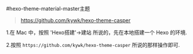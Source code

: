 #hexo-theme-material-master主题
> https://github.com/kywk/hexo-theme-casper


1.在 Mac 中，按照 'Hexo搭建'->建站 所说的，先在本地搭建一个 Hexo 的环境.

2.按照 ```https://github.com/kywk/hexo-theme-casper``` 所说的那样操作即可.







